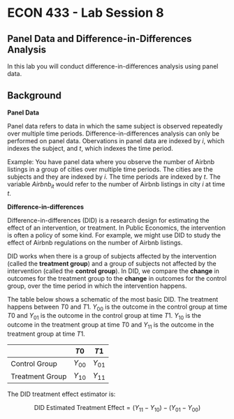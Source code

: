 # ECON 433 - Lab Session 8
## Panel Data and Difference-in-Differences Analysis

In this lab you will conduct difference-in-differences analysis using panel data.

## Background

**Panel Data** 

Panel data refers to data in which the same subject is observed repeatedly over multiple time periods. Difference-in-differences analysis can only be performed on panel data. Obervations in panel data are indexed by $i$, which indexes the subject, and $t$, which indexes the time period. 

Example: You have panel data where you observe the number of Airbnb listings in a group of cities over multiple time periods. The cities are the subjects and they are indexed by $i$. The time periods are indexed by $t$. The variable $Airbnb_{it}$ would refer to the number of Airbnb listings in city $i$ at time $t$.

**Difference-in-differences**

Difference-in-differences (DID) is a research design for estimating the effect of an intervention, or treatment. In Public Economics, the intervention is often a policy of some kind. For example, we might use DID to study the effect of Airbnb regulations on the number of Airbnb listings.

DID works when there is a group of subjects affected by the intervention (called the **treatment group**) and a group of subjects not affected by the intervention (called the **control group**). In DID, we compare the **change** in outcomes for the treatment group to the **change** in outcomes for the control group, over the time period in which the intervention happens.

The table below shows a schematic of the most basic DID. The treatment happens between $T0$ and $T1$. $Y_{00}$ is the outcome in the control group at time $T0$ and $Y_{01}$ is the outcome in the control group at time $T1$. $Y_{10}$ is the outcome in the treatment group at time $T0$ and $Y_{11}$ is the outcome in the treatment group at time $T1$.

|                   | $T0$     | $T1$     |
| ----------------- | -------- | -------- |
| Control Group     | $Y_{00}$ | $Y_{01}$ |
| Treatment Group   | $Y_{10}$ | $Y_{11}$ |

The DID treatment effect estimator is:

$$\text{DID Estimated Treatment Effect} = (Y_{11} - Y_{10}) - (Y_{01} - Y_{00})$$


